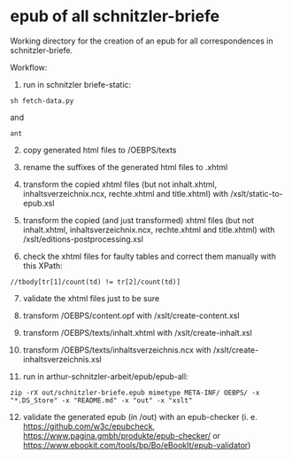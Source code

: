 # epub of all schnitzler-briefe

Working directory for the creation of an epub for all correspondences in schnitzler-briefe.

Workflow: 

1) run in schnitzler briefe-static:
```
sh fetch-data.py
```

and 

```
ant
```

2) copy generated html files to /OEBPS/texts

3) rename the suffixes of the generated html files to .xhtml

4) transform the copied xhtml files (but not inhalt.xhtml, inhaltsverzeichnix.ncx, rechte.xhtml and title.xhtml) with /xslt/static-to-epub.xsl

5) transform the copied (and just transformed) xhtml files (but not inhalt.xhtml, inhaltsverzeichnix.ncx, rechte.xhtml and title.xhtml) with /xslt/editions-postprocessing.xsl

6) check the xhtml files for faulty tables and correct them manually with this XPath:

```
//tbody[tr[1]/count(td) != tr[2]/count(td)]
```

7) validate the xhtml files just to be sure

8) transform /OEBPS/content.opf with /xslt/create-content.xsl

9) transform /OEBPS/texts/inhalt.xhtml with /xslt/create-inhalt.xsl

10) transform /OEBPS/texts/inhaltsverzeichnis.ncx with /xslt/create-inhaltsverzeichnis.xsl

11) run in arthur-schnitzler-arbeit/epub/epub-all:

```
zip -rX out/schnitzler-briefe.epub mimetype META-INF/ OEBPS/ -x "*.DS_Store" -x "README.md" -x "out" -x "xslt"
```

12) validate the generated epub (in /out) with an epub-checker (i. e. https://github.com/w3c/epubcheck, https://www.pagina.gmbh/produkte/epub-checker/ or https://www.ebookit.com/tools/bp/Bo/eBookIt/epub-validator)
